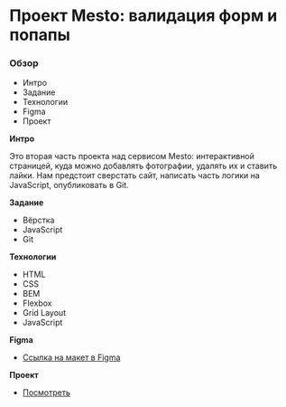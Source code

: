 # Проект Mesto: валидация форм и попапы

### Обзор
* Интро
* Задание
* Технологии
* Figma
* Проект

**Интро**

Это вторая часть проекта над сервисом Mesto: интерактивной страницей, куда можно добавлять фотографии, удалять их и ставить лайки. Нам предстоит сверстать сайт, написать часть логики на JavaScript, опубликовать в Git. 

**Задание**

* Вёрстка
* JavaScript
* Git

**Технологии**
* HTML
* CSS
* BEM
* Flexbox
* Grid Layout
* JavaScript

**Figma**

* [Ссылка на макет в Figma](https://www.figma.com/file/bjyvbKKJN2naO0ucURl2Z0/JavaScript.-Sprint-5?node-id=0%3A1)

**Проект**

* [Посмотреть](https://nikolaybugynin.github.io/mesto/index.html)
